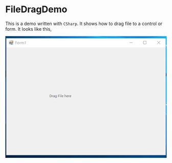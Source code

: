 
# FileDragDemo

This is a demo written with `CSharp`. It shows how to drag file to a control or form. It looks like this,

![README](README.gif)
